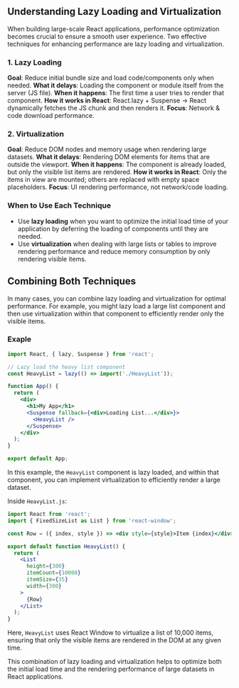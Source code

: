 ## Understanding Lazy Loading and Virtualization

When building large-scale React applications, performance optimization becomes crucial to ensure a smooth user experience. Two effective techniques for enhancing performance are lazy loading and virtualization.
### 1. Lazy Loading
**Goal**: Reduce initial bundle size and load code/components only when needed.
    **What it delays**: Loading the component or module itself from the server (JS file).
    **When it happens**: The first time a user tries to render that component.
    **How it works in React**: React.lazy + Suspense → React dynamically fetches the JS chunk and then renders it.
    **Focus**: Network & code download performance.
### 2. Virtualization
**Goal**: Reduce DOM nodes and memory usage when rendering large datasets.
    **What it delays**: Rendering DOM elements for items that are outside the viewport.
    **When it happens**: The component is already loaded, but only the visible list items are rendered.
    **How it works in React**: Only the items in view are mounted; others are replaced with empty space placeholders.
    **Focus**: UI rendering performance, not network/code loading.

### When to Use Each Technique
- Use **lazy loading** when you want to optimize the initial load time of your application by deferring the loading of components until they are needed.
- Use **virtualization** when dealing with large lists or tables to improve rendering performance and reduce memory consumption by only rendering visible items.

## Combining Both Techniques
In many cases, you can combine lazy loading and virtualization for optimal performance. For example, you might lazy load a large list component and then use virtualization within that component to efficiently render only the visible items.

### Exaple 

```jsx
import React, { lazy, Suspense } from 'react';

// Lazy load the heavy list component
const HeavyList = lazy(() => import('./HeavyList'));

function App() {
  return (
    <div>
      <h1>My App</h1>
      <Suspense fallback={<div>Loading List...</div>}>
        <HeavyList />
      </Suspense>
    </div>
  );
}

export default App;
```
In this example, the `HeavyList` component is lazy loaded, and within that component, you can implement virtualization to efficiently render a large dataset.

Inside `HeavyList.js`:
```jsx
import React from 'react';
import { FixedSizeList as List } from 'react-window';

const Row = ({ index, style }) => <div style={style}>Item {index}</div>;

export default function HeavyList() {
  return (
    <List
      height={300}
      itemCount={10000}
      itemSize={35}
      width={300}
    >
      {Row}
    </List>
  );
}
```
Here, `HeavyList` uses React Window to virtualize a list of 10,000 items, ensuring that only the visible items are rendered in the DOM at any given time.

This combination of lazy loading and virtualization helps to optimize both the initial load time and the rendering performance of large datasets in React applications.

